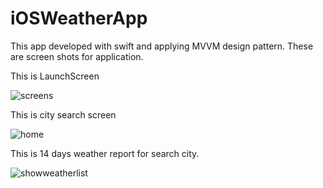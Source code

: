 # iOSWeatherApp
This app developed with swift and applying MVVM design pattern.
These are screen shots for application.

This is LaunchScreen

![screens](https://cloud.githubusercontent.com/assets/18364515/17202046/4ec49a7a-54b4-11e6-83a8-7f1513a22744.png)



This is city search screen

![home](https://cloud.githubusercontent.com/assets/18364515/17202044/4eb97d02-54b4-11e6-8ed3-2d8fa3843794.png)



This is 14 days weather report for search city.

![showweatherlist](https://cloud.githubusercontent.com/assets/18364515/17202045/4ebdf346-54b4-11e6-848b-b52f96d0fcf8.png)
